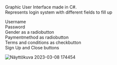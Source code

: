 Graphic User Interface made in C#.  
Represents login system with different fields to fill up  
  
Username  
Password  
Gender as a radiobutton  
Paymentmethod as radiobutton  
Terms and conditions as checkbutton  
Sign Up and Close buttons  

![Näyttökuva 2023-03-08 174454](https://user-images.githubusercontent.com/121948515/223760308-38509f6c-6bca-4df9-8d07-c9f8cbad281e.png)  
